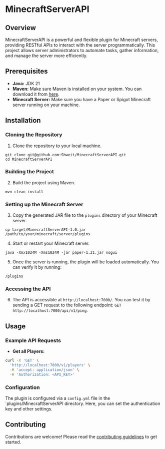 # MinecraftServerAPI

## Overview
MinecraftServerAPI is a powerful and flexible plugin for Minecraft servers, 
providing RESTful APIs to interact with the server programmatically. 
This project allows server administrators to automate tasks, gather 
information, and manage the server more efficiently.

## Prerequisites
- **Java:** JDK 21
- **Maven:** Make sure Maven is installed on your system. 
  You can download it from [here](https://maven.apache.org/download.cgi).
- **Minecraft Server:** Make sure you have a Paper or Spigot Minecraft server running on your machine.

## Installation
### Cloning the Repository
1. Clone the repository to your local machine.
```shell
git clone git@github.com:Shweit/MinecraftServerAPI.git
cd MinecraftServerAPI
```
### Building the Project
2. Build the project using Maven.
```shell
mvn clean install
```
### Setting up the Minecraft Server
3. Copy the generated JAR file to the `plugins` directory of your Minecraft server.
```shell
cp target/MinecraftServerAPI-1.0.jar /path/to/your/minecraft/server/plugins
```
4. Start or restart your Minecraft server.
```shell
java -Xmx1024M -Xms1024M -jar paper-1.21.jar nogui
```
5.  Once the server is running, the plugin will be loaded automatically. You can verify it by running:
```shell
/plugins
```
### Accessing the API
6. The API is accessible at `http://localhost:7000/`. You can test it by sending a GET request to the following endpoint: `GET http://localhost:7000/api/v1/ping`.

## Usage
### Example API Requests
- **Get all Players:**
```bash
curl -X 'GET' \
  'http://localhost:7000/v1/players' \
  -H 'accept: application/json' \
  -H 'Authorization: <API_KEY>'
```
### Configuration
The plugin is configured via a `config.yml` file in the `plugins/MinecraftServerAPI directory. Here, you can set the authentication key and other settings.

## Contributing
Contributions are welcome! Please read the [contributing guidelines](CONTRIBUTING.md) to get started.
